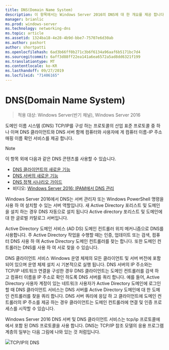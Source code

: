 ```yaml
---
title: DNS(Domain Name System)
description: 이 항목에서는 Windows Server 2016의 DNS에 대 한 개요를 제공 합니다.
manager: brianlic
ms.prod: windows-server
ms.technology: networking-dns
ms.topic: article
ms.assetid: 1324ba18-4e28-4b9d-bbe7-75707e6d30ab
ms.author: pashort
author: shortpatti
ms.openlocfilehash: 6ad3b66ff0b271c3b6f6134a96aaf6b5171bc7d4
ms.sourcegitcommit: 6aff3d88ff22ea141a6ea6572a5ad8dd6321f199
ms.translationtype: MT
ms.contentlocale: ko-KR
ms.lasthandoff: 09/27/2019
ms.locfileid: "71406165"
---
```

# <a name="domain-name-system-dns"></a>DNS(Domain Name System)

>적용 대상: Windows Server(반기 채널), Windows Server 2016

도메인 이름 시스템 (DNS) TCP/IP를 구성 하는 프로토콜의 산업 표준 프로토콜 중 하나 이며 DNS 클라이언트와 DNS 서버 함께 컴퓨터와 사용자에 게 컴퓨터 이름-IP 주소 매핑 이름 확인 서비스를 제공 합니다.  
  
> [!NOTE]  
> 이 항목 외에 다음과 같은 DNS 콘텐츠를 사용할 수 있습니다.  
>   
> -   [DNS 클라이언트의 새로운 기능](What-s-New-in-DNS-Client.md)  
> -   [DNS 서버의 새로운 기능](What-s-New-in-DNS-Server.md)  
> -   [DNS 정책 시나리오 가이드](deploy/DNS-Policy-Scenario-Guide.md)  
> -   비디오: [Windows Server 2016: IPAM에서 DNS 관리](https://channel9.msdn.com/Blogs/windowsserver/Windows-Server-2016-DNS-management-in-IPAM)  
  
Windows Server 2016에서 DNS는 서버 관리자 또는 Windows PowerShell 명령을 사용 하 여 설치할 수 있는 서버 역할입니다. 새 Active Directory 포리스트 및 도메인을 설치 하는 경우 DNS 자동으로 설치 됩니다 Active directory 포리스트 및 도메인에 대 한 글로벌 카탈로그 서버입니다.  
  
Active Directory 도메인 서비스 (AD DS) 도메인 컨트롤러 위치 메커니즘으로 DNS를 사용합니다. 주 Active Directory 작업을 수행할 때는 인증, 업데이트 또는 검색, 컴퓨터 DNS 사용 하 여 Active Directory 도메인 컨트롤러를 찾는 합니다. 또한 도메인 컨트롤러는 DNS를 사용 하 여 서로 찾을 수 있습니다.  
  
DNS 클라이언트 서비스 Windows 운영 체제의 모든 클라이언트 및 서버 버전에 포함 되어 있으며 운영 체제 설치 시 기본적으로 실행 됩니다. DNS 서버의 IP 주소와는 TCP/IP 네트워크 연결을 구성한 경우 DNS 클라이언트는 도메인 컨트롤러를 검색 하 고 컴퓨터 이름을 IP 주소로 확인 하도록 DNS 서버를 쿼리 합니다. 예를 들어, Active Directory 사용자 계정이 있는 네트워크 사용자가 Active Directory 도메인에 로그인 할 때 DNS 클라이언트 서비스는 DNS 서버를 Active Directory 도메인에 대 한 도메인 컨트롤러를 찾을 쿼리 합니다. DNS 서버 쿼리에 응답 하 고 클라이언트에 도메인 컨트롤러의 IP 주소를 제공 하는 경우 클라이언트는 도메인 컨트롤러에 연결 및 인증 프로세스를 시작할 수 있습니다.  
  
Windows Server 2016 DNS 서버 및 DNS 클라이언트 서비스는 tcp/ip 프로토콜에에서 포함 된 DNS 프로토콜을 사용 합니다. DNS는 TCP/IP 참조 모델의 응용 프로그램 계층의 일부는 다음 그림에 나와 있는 것 처럼입니다.  
  
![TCP/IP의 DNS](../media/Domain-Name-System--DNS-/dns_in_tcpip.jpg)  
  

